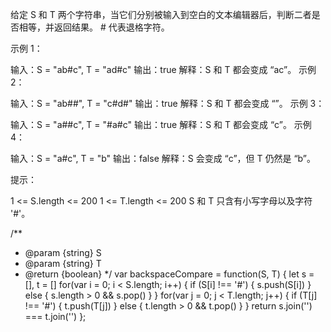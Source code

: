 给定 S 和 T 两个字符串，当它们分别被输入到空白的文本编辑器后，判断二者是否相等，并返回结果。 # 代表退格字符。

 

示例 1：

输入：S = "ab#c", T = "ad#c"
输出：true
解释：S 和 T 都会变成 “ac”。
示例 2：

输入：S = "ab##", T = "c#d#"
输出：true
解释：S 和 T 都会变成 “”。
示例 3：

输入：S = "a##c", T = "#a#c"
输出：true
解释：S 和 T 都会变成 “c”。
示例 4：

输入：S = "a#c", T = "b"
输出：false
解释：S 会变成 “c”，但 T 仍然是 “b”。
 

提示：

1 <= S.length <= 200
1 <= T.length <= 200
S 和 T 只含有小写字母以及字符 '#'。




/**
 * @param {string} S
 * @param {string} T
 * @return {boolean}
 */
var backspaceCompare = function(S, T) {
    let s = [],
        t = []
    for(var i  = 0; i < S.length; i++) {
        if (S[i] !== '#') {
            s.push(S[i])
        } else {
            s.length > 0 && s.pop()
        }
    }
    for(var j  = 0; j < T.length; j++) {
        if (T[j] !== '#') {
            t.push(T[j])
        } else {
            t.length > 0 && t.pop()
        }
    }
    return s.join('') === t.join('')
};
